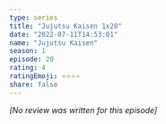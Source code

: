 ```yaml
---
type: series
title: "Jujutsu Kaisen 1x20"
date: "2022-07-11T14:53:01"
name: "Jujutsu Kaisen"
season: 1
episode: 20
rating: 4
ratingEmoji: ⭐️⭐️⭐️⭐️
share: false
---
```


*[No review was written for this episode]*
